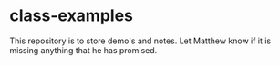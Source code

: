 # class-examples
This repository is to store demo's and notes. Let Matthew know if it is missing anything that he has promised.
